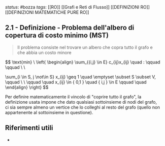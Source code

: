*status*: #bozza 
*tags*: [[RO]] [[Grafi e Reti di Flusso]] [[DEFINIZIONI RO]] [[DEFINIZIONI MATEMATICHE PURE RO]]

## 2.1 - Definizione - Problema dell'albero di copertura di costo minimo (MST)

> Il problema consiste nel trovare un albero che copra tutto il grafo e che abbia un costo minore


$$
\text{min} \ \left\{
\begin{align}
\sum_{\{i,j\} \in E} c_{ij}x_{ij} \quad  : \qquad  \qquad \\ \\

\sum_{i \in S, j \not\in S} x_{ij} \geq 1 \quad \emptyset \subset S \subset V, \qquad \\ \\
 \qquad \quad 
x_{ij} \in \{ 0,1 \} \quad \{ i,j \} \in E
\qquad \quad 
\end{align}
\right\}
$$

Per definire matematicamente il vincolo di "coprire tutto il grafo", la definizione usata impone che dato qualsiasi sottoinsieme di nodi del grafo, ci sia sempre almeno un vertice che lo colleghi al resto del grafo (quello non appartenente al sottoinsieme in questione).
## Riferimenti utili

* 